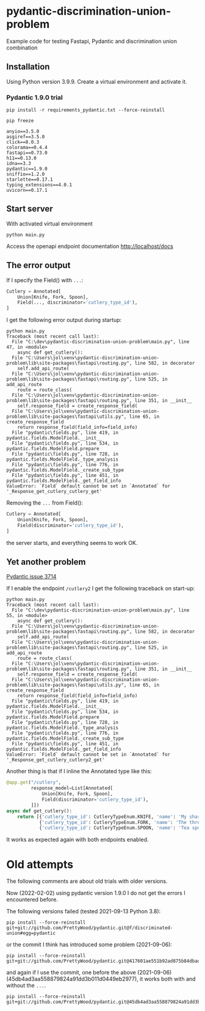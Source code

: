# pydantic-discrimination-union-problem
Example code for testing Fastapi, Pydantic and discrimination union combination

## Installation
Using Python version 3.9.9. Create a virtual environment and activate it.


### Pydantic 1.9.0 trial

    pip install -r requirements_pydantic.txt --force-reinstall


``` 
pip freeze

anyio==3.5.0
asgiref==3.5.0
click==8.0.3
colorama==0.4.4
fastapi==0.73.0
h11==0.13.0
idna==3.3
pydantic==1.9.0
sniffio==1.2.0
starlette==0.17.1
typing_extensions==4.0.1
uvicorn==0.17.1
``` 


 ## Start server
With activated virtual environment

    python main.py

Access the openapi endpoint documentation [http://localhost/docs](http://localhost/docs)


## The error output

If I specify the Field() with ```...```:

```python
Cutlery = Annotated[
    Union[Knife, Fork, Spoon],
    Field(..., discriminator='cutlery_type_id'),
]
```

I get the following error output during startup:

```
python main.py
Traceback (most recent call last):
  File "C:\dev\pydantic-discrimination-union-problem\main.py", line 47, in <module>
    async def get_cutlery():
  File "C:\Users\jol\venv\pydantic-discrimination-union-problem\lib\site-packages\fastapi\routing.py", line 582, in decorator
    self.add_api_route(
  File "C:\Users\jol\venv\pydantic-discrimination-union-problem\lib\site-packages\fastapi\routing.py", line 525, in add_api_route
    route = route_class(
  File "C:\Users\jol\venv\pydantic-discrimination-union-problem\lib\site-packages\fastapi\routing.py", line 351, in __init__
    self.response_field = create_response_field(
  File "C:\Users\jol\venv\pydantic-discrimination-union-problem\lib\site-packages\fastapi\utils.py", line 65, in create_response_field
    return response_field(field_info=field_info)
  File "pydantic\fields.py", line 419, in pydantic.fields.ModelField.__init__
  File "pydantic\fields.py", line 534, in pydantic.fields.ModelField.prepare
  File "pydantic\fields.py", line 728, in pydantic.fields.ModelField._type_analysis
  File "pydantic\fields.py", line 776, in pydantic.fields.ModelField._create_sub_type
  File "pydantic\fields.py", line 451, in pydantic.fields.ModelField._get_field_info
ValueError: `Field` default cannot be set in `Annotated` for '_Response_get_cutlery_cutlery_get'
```

Removing the ```...``` from Field():

```python
Cutlery = Annotated[
    Union[Knife, Fork, Spoon],
    Field(discriminator='cutlery_type_id'),
]
```

the server starts, and everything seems to work OK.

## Yet another problem

[Pydantic issue 3714](https://github.com/samuelcolvin/pydantic/issues/3714)

If I enable the endpoint `/cutlery2` I get the following traceback on start-up:

```
python main.py   
Traceback (most recent call last):
  File "C:\dev\pydantic-discrimination-union-problem\main.py", line 55, in <module>
    async def get_cutlery():
  File "C:\Users\jol\venv\pydantic-discrimination-union-problem\lib\site-packages\fastapi\routing.py", line 582, in decorator
    self.add_api_route(
  File "C:\Users\jol\venv\pydantic-discrimination-union-problem\lib\site-packages\fastapi\routing.py", line 525, in add_api_route
    route = route_class(
  File "C:\Users\jol\venv\pydantic-discrimination-union-problem\lib\site-packages\fastapi\routing.py", line 351, in __init__
    self.response_field = create_response_field(
  File "C:\Users\jol\venv\pydantic-discrimination-union-problem\lib\site-packages\fastapi\utils.py", line 65, in create_response_field
    return response_field(field_info=field_info)
  File "pydantic\fields.py", line 419, in pydantic.fields.ModelField.__init__
  File "pydantic\fields.py", line 534, in pydantic.fields.ModelField.prepare
  File "pydantic\fields.py", line 728, in pydantic.fields.ModelField._type_analysis
  File "pydantic\fields.py", line 776, in pydantic.fields.ModelField._create_sub_type
  File "pydantic\fields.py", line 451, in pydantic.fields.ModelField._get_field_info
ValueError: `Field` default cannot be set in `Annotated` for '_Response_get_cutlery_cutlery2_get'
```

Another thing is that if I inline the Annotated type like this: 

```python
@app.get("/cutlery",
         response_model=List[Annotated[
             Union[Knife, Fork, Spoon],
             Field(discriminator='cutlery_type_id'),
         ]])
async def get_cutlery():
    return [{'cutlery_type_id': CutleryTypeEnum.KNIFE, 'name': 'My sharp knife'},
            {'cutlery_type_id': CutleryTypeEnum.FORK, 'name': 'The three teeth fork'},
            {'cutlery_type_id': CutleryTypeEnum.SPOON, 'name': 'Tea spoon'}]
```

It works as expected again with both endpoints enabled.

# Old attempts
The following comments are about old trials with older versions.

Now (2022-02-02) using pydantic version 1.9.0 I do not get the errors I encountered before.

The following versions failed (tested 2021-09-13 Python 3.8): 

    pip install --force-reinstall git+git://github.com/PrettyWood/pydantic.git@f/discriminated-union#egg=pydantic

or the commit I think has introduced some problem (2021-09-06):

    pip install --force-reinstall git+git://github.com/PrettyWood/pydantic.git@417601ae551b92ad875b84dbad93a51eaa40f66c

and again if I use the commit, one before the above (2021-09-06) (45db4ad3aa558879824a91dd3b011d0449eb2977), it works
both with and without the ```...```.

    pip install --force-reinstall git+git://github.com/PrettyWood/pydantic.git@45db4ad3aa558879824a91dd3b011d0449eb2977
